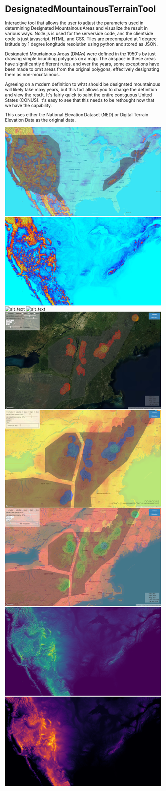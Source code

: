 # DesignatedMountainousTerrainTool
Interactive tool that allows the user to adjust the parameters used in determining Designated Mountainous Areas and visualize the result in various ways. Node.js is used for the serverside code, and the clientside code is just javascript, HTML, and CSS. Tiles are precomputed at 1 degree latitude by 1 degree longitude resolution using python and stored as JSON.

Designated Mountainous Areas (DMAs) were defined in the 1950's by just drawing simple bounding polygons on a map. The airspace in these areas have significantly different rules, and over the years, some exceptions have been made to omit areas from the original polygons, effectively designating them as non-mountainous.

Agreeing on a modern definition to what should be designated mountainous will likely take many years, but this tool allows you to change the definition and view the result. It's fairly quick to paint the entire contiguous United States (CONUS). It's easy to see that this needs to be rethought now that we have the capability.

This uses either the National Elevation Dataset (NED) or Digital Terrain Elevation Data as the original data.

![CONUS ICAO Definition](images/CONUS_ICAOdef_blueRed.PNG)
![alt_text](images/CONUS_radius5NMthreshold900m_blueRed_solid.PNG)
![alt_text](images/DenverContoursICAOdef.PNG)
![alt_text](images/DenverContoursICAOdef2.PNG)
![alt_text](images/eastICAOdef_lowHigh_invisVis_sat.PNG)
![alt_text](images/easternICAOdef.PNG)
![alt_text](images/eastICAOdef_rainbow_base.PNG)
![alt_text](images/CONUS_avg_0to4000m_viridis_solid_hillshaded.PNG)
![alt_text](images/CONUS_avg_0to4000m_inferno_solid.PNG)
